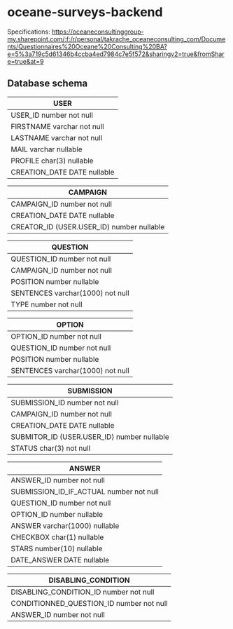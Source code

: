 # oceane-surveys-backend

Specifications: https://oceaneconsultinggroup-my.sharepoint.com/:f:/r/personal/takrache_oceaneconsulting_com/Documents/Questionnaires%20Oceane%20Consulting%20BA?e=5%3a719c5d61346b4ccba4ed7984c7e5f572&sharingv2=true&fromShare=true&at=9

## Database schema
| USER |
| --------- |
| USER_ID number not null  |
| FIRSTNAME varchar not null  |
| LASTNAME varchar not null  |
| MAIL varchar nullable  |
| PROFILE char(3) nullable  |
| CREATION_DATE DATE nullable  |

| CAMPAIGN |
| --------- |
| CAMPAIGN_ID number not null  |
| CREATION_DATE DATE nullable  |
| CREATOR_ID (USER.USER_ID) number nullable  |

| QUESTION |
| --------- |
| QUESTION_ID number not null  |
| CAMPAIGN_ID number not null  |
| POSITION number nullable  |
| SENTENCES varchar(1000) not null  |
| TYPE number not null  |

| OPTION |
| --------- |
| OPTION_ID number not null  |
| QUESTION_ID number not null  |
| POSITION number nullable  |
| SENTENCES varchar(1000) not null  |

| SUBMISSION |
| --------- |
| SUBMISSION_ID number not null  |
| CAMPAIGN_ID number not null  |
| CREATION_DATE DATE nullable  |
| SUBMITOR_ID (USER.USER_ID) number nullable  |
| STATUS char(3) not null  |

| ANSWER |
| --------- |
| ANSWER_ID number not null  |
| SUBMISSION_ID_IF_ACTUAL number not null  |
| QUESTION_ID number not null  |
| OPTION_ID number nullable  |
| ANSWER varchar(1000) nullable  |
| CHECKBOX char(1) nullable  |
| STARS number(10) nullable  |
| DATE_ANSWER DATE nullable  |

| DISABLING_CONDITION |
| --------- |
| DISABLING_CONDITION_ID number not null  |
| CONDITIONNED_QUESTION_ID number not null  |
| ANSWER_ID number not null  |
